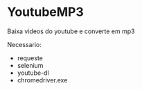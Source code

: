 # YoutubeMP3
Baixa videos do youtube e converte em mp3

Necessario:
 * requeste
 * selenium
 * youtube-dl
 * chromedriver.exe
